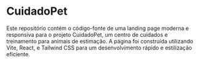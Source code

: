 # CuidadoPet
 Este repositório contém o código-fonte de uma landing page moderna e responsiva para o projeto CuidadoPet, um centro de cuidados e treinamento para animais de estimação. A página foi construída utilizando Vite, React, e Tailwind CSS para um desenvolvimento rápido e estilização eficiente.
